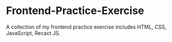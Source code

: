 # Frontend-Practice-Exercise
A collection of my frontend practice exercise includes HTML, CSS, JavaScript, Recact JS.
